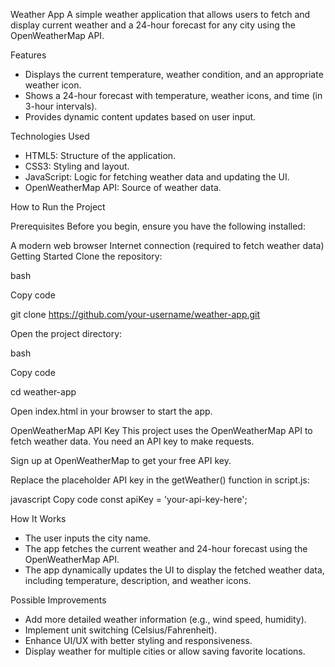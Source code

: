 Weather App
A simple weather application that allows users to fetch and display current weather and a 24-hour forecast for any city using the OpenWeatherMap API.

Features
- Displays the current temperature, weather condition, and an appropriate weather icon.
- Shows a 24-hour forecast with temperature, weather icons, and time (in 3-hour intervals).
- Provides dynamic content updates based on user input.

Technologies Used

- HTML5: Structure of the application.
- CSS3: Styling and layout.
- JavaScript: Logic for fetching weather data and updating the UI.
- OpenWeatherMap API: Source of weather data.

How to Run the Project

Prerequisites
Before you begin, ensure you have the following installed:

A modern web browser
Internet connection (required to fetch weather data)
Getting Started
Clone the repository:

bash

Copy code

git clone https://github.com/your-username/weather-app.git

Open the project directory:

bash

Copy code

cd weather-app

Open index.html in your browser to start the app.

OpenWeatherMap API Key
This project uses the OpenWeatherMap API to fetch weather data. You need an API key to make requests.

Sign up at OpenWeatherMap to get your free API key.

Replace the placeholder API key in the getWeather() function in script.js:

javascript
Copy code
const apiKey = 'your-api-key-here';

How It Works
- The user inputs the city name.
- The app fetches the current weather and 24-hour forecast using the OpenWeatherMap API.
- The app dynamically updates the UI to display the fetched weather data, including temperature, description, and weather icons.

Possible Improvements

- Add more detailed weather information (e.g., wind speed, humidity).
- Implement unit switching (Celsius/Fahrenheit).
- Enhance UI/UX with better styling and responsiveness.
- Display weather for multiple cities or allow saving favorite locations.
